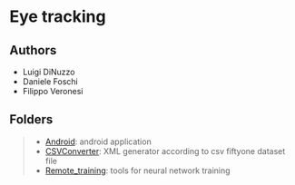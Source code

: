 # Eye tracking

## Authors

+ Luigi DiNuzzo
+ Daniele Foschi
+ Filippo Veronesi

## Folders

> + [Android][lk_andr]: android application
> + [CSVConverter][lk_csv]: XML generator according to csv fiftyone dataset file
> + [Remote_training][lk_rt]: tools for neural network training

[lk_andr]: https://github.com/luigidinuzzo/sistemiDigitali2022/tree/master/Android	"Android"
[lk_csv]: https://github.com/luigidinuzzo/sistemiDigitali2022/tree/master/CSVConverter "CSVConverter"
[lk_rt]: https://github.com/luigidinuzzo/sistemiDigitali2022/tree/master/Remote_training "Remote training"
